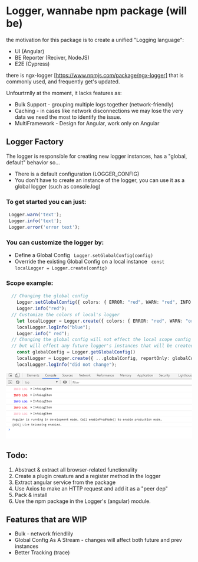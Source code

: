 # Logger, wannabe npm package (will be)

the motivation for this package is to create a unified "Logging language": 
- UI (Angular)
- BE Reporter (Reciver, NodeJS)
- E2E (Cypress)

there is ngx-logger [https://www.npmjs.com/package/ngx-logger] that is commonly used, and frequently get's updated.

Unfourtrnlly at the moment, it lacks features as:
 * Bulk Support - grouping multiple logs together (network-friendly)
 * Caching - in cases like network disconnections we may lose the very data we need the most to identify the issue.
 * MultiFramework - Design for Angular, work only on Angular

  ## Logger Factory
 The logger is responsible for creating new logger instances, has a "global, default" behavior so...
   - There is a default configuration (LOGGER_CONFIG)
   - You don't have to create an instance of the logger, you can use it as a global logger (such as console.log)
 
 ### To get started you can just: 
   ```ts
    Logger.warn('text');
    Logger.info('text');
    Logger.error('error text');
   ```

 ### You can customize the logger by:
  - Define a Global Config 
``` Logger.setGlobalConfig(config)```
  - Override the existing Global Config on a local instance 
``` const localLogger = Logger.create(config)```
### Scope example:
```ts
  // Changing the global config 
    Logger.setGlobalConfig({ colors: { ERROR: "red", WARN: "red", INFO: "red" } });
    Logger.info("red");
  // Customize the colors of local's logger 
    let localLogger = Logger.create({ colors: { ERROR: "red", WARN: "orange", INFO: "blue" } });
    localLogger.logInfo("blue");
    Logger.info(" red");
  // Changing the global config will not effect the local scope config 
  // but will effect any future logger's instances that will be created
    const globalConfig = Logger.getGlobalConfig()
    localLogger = Logger.create({ ...globalConfig, reportOnly: globalConfig.reportOnly });
    localLogger.logInfo("did not change");
```

![alt Result](/Screenshot%202021-03-03%20222140.png)

## Todo:
1.  Abstract & extract all browser-related functionality 
2.  Create a plugin creature and a register method in the logger
3.  Extract angular service from the package 
4.  Use Axios to make an HTTP request and add it as a "peer dep"
5.  Pack & install 
6.  Use the npm package in the Logger's (angular) module. 

## Features that are WIP
- Bulk - network friendlily 
- Global Config As A Stream - changes will affect both future and prev instances
- Better Tracking (trace)

